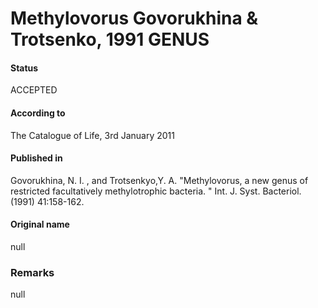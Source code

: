 Methylovorus Govorukhina & Trotsenko, 1991 GENUS
=======

#### Status
ACCEPTED

#### According to
The Catalogue of Life, 3rd January 2011

#### Published in
Govorukhina, N. I. , and Trotsenkyo,Y. A. "Methylovorus, a new genus of restricted facultatively methylotrophic bacteria. " Int. J. Syst. Bacteriol. (1991) 41:158-162.

#### Original name
null

### Remarks
null
